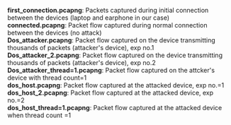 **first_connection.pcapng**: Packets captured during initial connection between the devices (laptop and earphone in our case)<br />
**connected.pcapng**: Packet flow captured during normal connection between the devices (no attack)<br />
**Dos_attacker.pcapng**: Packet flow captured on the device transmitting thousands of packets (attacker's device), exp no.1<br />
**Dos_attacker_2.pcapng**: Packet flow captured on the device transmitting thousands of packets (attacker's device), exp no.2<br />
**Dos_attacker_thread=1.pcapng**: Packet flow captured on the attcker's device with thread count=1<br />
**dos_host.pcapng**: Packet flow captured at the attacked device, exp no.=1<br />
**dos_host_2.pcapng**: Packet flow captured at the attacked device, exp no.=2<br />
**dos_host_thread=1.pcapng**: Packet flow captured at the attacked device when thread count =1<br />
